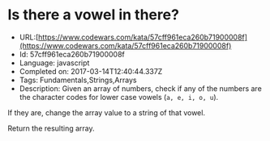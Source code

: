 # Is there a vowel in there?

 - URL:[https://www.codewars.com/kata/57cff961eca260b71900008f](https://www.codewars.com/kata/57cff961eca260b71900008f)
 - Id: 57cff961eca260b71900008f
 - Language: javascript
 - Completed on: 2017-03-14T12:40:44.337Z
 - Tags: Fundamentals,Strings,Arrays
 - Description:
Given an array of numbers, check if any of the numbers are the character codes for lower case vowels (`a, e, i, o, u`).

If they are, change the array value to a string of that vowel.

Return the resulting array.
